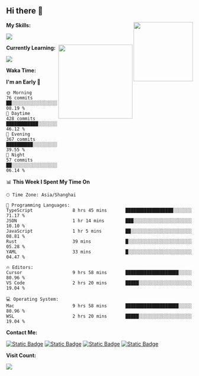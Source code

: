 ## Hi there 👋

<img align="right" height=160 src="https://s2.loli.net/2024/05/01/uw3cVq5TUCnhYLy.png" />

**My Skills:**
<p align="left">
  <a href="https://skillicons.dev">
    <img src="https://skillicons.dev/icons?i=git,docker,go,js,ts,react,vue,tailwind,electron,nextjs&perline=8" />
  </a>
</p>

<a href="https://github.com/anuraghazra/convoychat">
  <img height=200 align="right" src="https://stats.ronki.moe/api/top-langs?username=lonzzi&layout=compact&langs_count=8&card_width=320" />
</a>

**Currently Learning:**
<p align="left">
  <a href="https://skillicons.dev">
    <img src="https://skillicons.dev/icons?i=flutter,dart,py,rust" />
  </a>
</p>



**Waka Time:**
<!--START_SECTION:waka-->
**I'm an Early 🐤** 

```text
🌞 Morning                76 commits          ██░░░░░░░░░░░░░░░░░░░░░░░   08.19 % 
🌆 Daytime                428 commits         ████████████░░░░░░░░░░░░░   46.12 % 
🌃 Evening                367 commits         ██████████░░░░░░░░░░░░░░░   39.55 % 
🌙 Night                  57 commits          ██░░░░░░░░░░░░░░░░░░░░░░░   06.14 % 
```


📊 **This Week I Spent My Time On** 

```text
🕑︎ Time Zone: Asia/Shanghai

💬 Programming Languages: 
TypeScript               8 hrs 45 mins       ██████████████████░░░░░░░   71.17 % 
JSON                     1 hr 14 mins        ███░░░░░░░░░░░░░░░░░░░░░░   10.10 % 
JavaScript               1 hr 5 mins         ██░░░░░░░░░░░░░░░░░░░░░░░   08.81 % 
Rust                     39 mins             █░░░░░░░░░░░░░░░░░░░░░░░░   05.28 % 
YAML                     33 mins             █░░░░░░░░░░░░░░░░░░░░░░░░   04.47 % 

🔥 Editors: 
Cursor                   9 hrs 58 mins       ████████████████████░░░░░   80.96 % 
VS Code                  2 hrs 20 mins       █████░░░░░░░░░░░░░░░░░░░░   19.04 % 

💻 Operating System: 
Mac                      9 hrs 58 mins       ████████████████████░░░░░   80.96 % 
WSL                      2 hrs 20 mins       █████░░░░░░░░░░░░░░░░░░░░   19.04 % 
```


<!--END_SECTION:waka-->

**Contact Me:**
<p>
  <a href="https://space.bilibili.com/13424328"><img alt="Static Badge" src="https://img.shields.io/badge/bilibili-ColourCode?style=flat-square&logo=bilibili&color=%23fb7299"></a>
  <a href="https://github.com/lonzzi"><img alt="Static Badge" src="https://img.shields.io/badge/GitHub-ColourCode?style=flat-square&logo=GitHub&color=%23555555"></a>
  <a href="https://twitter.com/lonzzi102"><img alt="Static Badge" src="https://img.shields.io/badge/X-ColourCode?style=flat-square&logo=x&color=%231D9BF0"></a>
  <a href="https://t.me/ronkimoe"><img alt="Static Badge" src="https://img.shields.io/badge/telegram-ColourCode?style=flat-square&logo=telegram&color=%23ED1965"></a>
</p>

**Visit Count:**
<p>
  <img src="https://count.ronki.moe/github:lonzzi?theme=rule34&render=pixelated">
</p>
